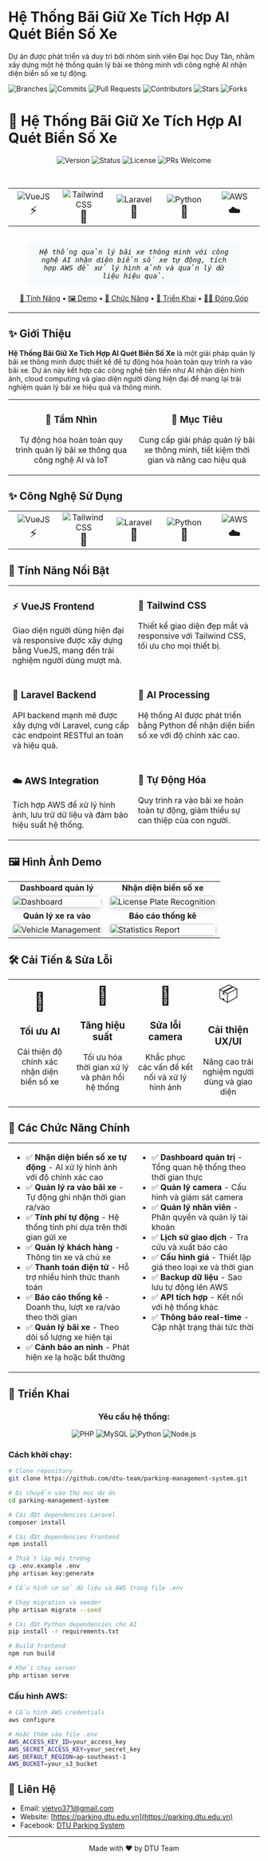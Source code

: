 # Hệ Thống Bãi Giữ Xe Tích Hợp AI Quét Biển Số Xe

<p>Dự án được phát triển và duy trì bởi nhóm sinh viên Đại học Duy Tân, nhằm xây dựng một hệ thống quản lý bãi xe thông minh với công nghệ AI nhận diện biển số xe tự động.</p>


<div>
  <img src="https://img.shields.io/badge/branches-5-blue?style=for-the-badge" alt="Branches" />
  <img src="https://img.shields.io/badge/commits-46-green?style=for-the-badge" alt="Commits" />
  <img src="https://img.shields.io/badge/pull_requests-18-purple?style=for-the-badge" alt="Pull Requests" />
  <img src="https://img.shields.io/badge/contributors-5-yellow?style=for-the-badge" alt="Contributors" />
  <img src="https://img.shields.io/badge/stars-3-red?style=for-the-badge" alt="Stars" />
  <img src="https://img.shields.io/badge/forks-1-orange?style=for-the-badge" alt="Forks" />
</div>

# 🚗 Hệ Thống Bãi Giữ Xe Tích Hợp AI Quét Biển Số Xe

<div align="center">  
  <p align="center">
    <img src="https://img.shields.io/badge/version-1.0.0-blue?style=for-the-badge" alt="Version" />
    <img src="https://img.shields.io/badge/status-in_development-yellow?style=for-the-badge" alt="Status" />
    <img src="https://img.shields.io/badge/license-MIT-orange?style=for-the-badge" alt="License" />
    <img src="https://img.shields.io/badge/PRs-welcome-brightgreen?style=for-the-badge" alt="PRs Welcome" />
  </p>
  
  <br />
  
  <div align="center">
    <table>
    <tr>
      <td align="center" width="20%">
        <img src="https://img.shields.io/badge/-VueJS-4FC08D?style=for-the-badge&logo=vue.js&logoColor=white" alt="VueJS"/>
        <br/>
        <span style="font-size: 24px;">⚡</span>
      </td>
      <td align="center" width="20%">
        <img src="https://img.shields.io/badge/-Tailwind_CSS-38B2AC?style=for-the-badge&logo=tailwind-css&logoColor=white" alt="Tailwind CSS"/>
        <br/>
        <span style="font-size: 24px;">🎨</span>
      </td>
      <td align="center" width="20%">
        <img src="https://img.shields.io/badge/-Laravel-FF2D20?style=for-the-badge&logo=laravel&logoColor=white" alt="Laravel"/>
        <br/>
        <span style="font-size: 24px;">🔺</span>
      </td>
      <td align="center" width="20%">
        <img src="https://img.shields.io/badge/-Python-3776AB?style=for-the-badge&logo=python&logoColor=white" alt="Python"/>
        <br/>
        <span style="font-size: 24px;">🐍</span>
      </td>
      <td align="center" width="20%">
        <img src="https://img.shields.io/badge/-AWS-232F3E?style=for-the-badge&logo=amazon-aws&logoColor=white" alt="AWS"/>
        <br/>
        <span style="font-size: 24px;">☁️</span>
      </td>
    </tr>
  </table>
  </div>
  
  <br />
  
  <div align="center">
    <kbd>
      <p align="center" style="padding: 10px; background-color: #f8f9fa; border-radius: 5px; width: 80%; margin: 0 auto;">
        <i>Hệ thống quản lý bãi xe thông minh với công nghệ AI nhận diện biển số xe tự động,
        tích hợp AWS để xử lý hình ảnh và quản lý dữ liệu hiệu quả.</i>
      </p>
    </kbd>
  </div>
  
  <br />
  
  <div align="center">
    <a href="#-tính-năng-nổi-bật">🚀 Tính Năng</a> •
    <a href="#-hình-ảnh-demo">🖼️ Demo</a> •
    <a href="#-các-chức-năng-chính">🧩 Chức Năng</a> •
    <a href="#-triển-khai">🚧 Triển Khai</a> •
    <a href="#-contributors">👨‍💻 Đóng Góp</a>
  </div>
</div>

---

## ✨ Giới Thiệu

**Hệ Thống Bãi Giữ Xe Tích Hợp AI Quét Biển Số Xe** là một giải pháp quản lý bãi xe thông minh được thiết kế để tự động hóa hoàn toàn quy trình ra vào bãi xe. Dự án này kết hợp các công nghệ tiên tiến như AI nhận diện hình ảnh, cloud computing và giao diện người dùng hiện đại để mang lại trải nghiệm quản lý bãi xe hiệu quả và thông minh.

<table>
  <tr>
    <td width="50%">
      <h3 align="center">🌟 Tầm Nhìn</h3>
      <p align="center">Tự động hóa hoàn toàn quy trình quản lý bãi xe thông qua công nghệ AI và IoT</p>
    </td>
    <td width="50%">
      <h3 align="center">🎯 Mục Tiêu</h3>
      <p align="center">Cung cấp giải pháp quản lý bãi xe thông minh, tiết kiệm thời gian và nâng cao hiệu quả</p>
    </td>
  </tr>
</table>

## ✨ Công Nghệ Sử Dụng

<div align="center">
  <table>
    <tr>
      <td align="center" width="20%">
        <img src="https://img.shields.io/badge/-VueJS-4FC08D?style=for-the-badge&logo=vue.js&logoColor=white" alt="VueJS"/>
        <br/>
        <span style="font-size: 24px;">⚡</span>
      </td>
      <td align="center" width="20%">
        <img src="https://img.shields.io/badge/-Tailwind_CSS-38B2AC?style=for-the-badge&logo=tailwind-css&logoColor=white" alt="Tailwind CSS"/>
        <br/>
        <span style="font-size: 24px;">🎨</span>
      </td>
      <td align="center" width="20%">
        <img src="https://img.shields.io/badge/-Laravel-FF2D20?style=for-the-badge&logo=laravel&logoColor=white" alt="Laravel"/>
        <br/>
        <span style="font-size: 24px;">🔺</span>
      </td>
      <td align="center" width="20%">
        <img src="https://img.shields.io/badge/-Python-3776AB?style=for-the-badge&logo=python&logoColor=white" alt="Python"/>
        <br/>
        <span style="font-size: 24px;">🐍</span>
      </td>
      <td align="center" width="20%">
        <img src="https://img.shields.io/badge/-AWS-232F3E?style=for-the-badge&logo=amazon-aws&logoColor=white" alt="AWS"/>
        <br/>
        <span style="font-size: 24px;">☁️</span>
      </td>
    </tr>
  </table>
</div>

## 🚀 Tính Năng Nổi Bật

<table>
  <tr>
    <td width="50%" valign="top">
      <h3>⚡ VueJS Frontend</h3>
      <p>Giao diện người dùng hiện đại và responsive được xây dựng bằng VueJS, mang đến trải nghiệm người dùng mượt mà.</p>
    </td>
    <td width="50%" valign="top">
      <h3>🎨 Tailwind CSS</h3>
      <p>Thiết kế giao diện đẹp mắt và responsive với Tailwind CSS, tối ưu cho mọi thiết bị.</p>
    </td>
  </tr>
  <tr>
    <td width="50%" valign="top">
      <h3>🔺 Laravel Backend</h3>
      <p>API backend mạnh mẽ được xây dựng với Laravel, cung cấp các endpoint RESTful an toàn và hiệu quả.</p>
    </td>
    <td width="50%" valign="top">
      <h3>🐍 AI Processing</h3>
      <p>Hệ thống AI được phát triển bằng Python để nhận diện biển số xe với độ chính xác cao.</p>
    </td>
  </tr>
  <tr>
    <td width="50%" valign="top">
      <h3>☁️ AWS Integration</h3>
      <p>Tích hợp AWS để xử lý hình ảnh, lưu trữ dữ liệu và đảm bảo hiệu suất hệ thống.</p>
    </td>
    <td width="50%" valign="top">
      <h3>🤖 Tự Động Hóa</h3>
      <p>Quy trình ra vào bãi xe hoàn toàn tự động, giảm thiểu sự can thiệp của con người.</p>
    </td>
  </tr>
</table>

## 🖼️ Hình Ảnh Demo

<div align="center">
  <table>
    <tr>
      <td align="center"><strong>Dashboard quản lý</strong></td>
      <td align="center"><strong>Nhận diện biển số xe</strong></td>
    </tr>
    <tr>
      <td><img src="Assets/img/homepage.jpeg" alt="Dashboard" width="100%" style="border-radius: 8px; box-shadow: 0 4px 8px rgba(0,0,0,0.1);"/></td>
      <td><img src="Assets/img/detail.png" alt="License Plate Recognition" width="100%" style="border-radius: 8px; box-shadow: 0 4px 8px rgba(0,0,0,0.1);"/></td>
    </tr>
    <tr>
      <td align="center"><strong>Quản lý xe ra vào</strong></td>
      <td align="center"><strong>Báo cáo thống kê</strong></td>
    </tr>
    <tr>
      <td><img src="Assets/img/dashbord.png" alt="Vehicle Management" width="100%" style="border-radius: 8px; box-shadow: 0 4px 8px rgba(0,0,0,0.1);"/></td>
      <td><img src="Assets/img/mobile.png" alt="Statistics Report" width="100%" style="border-radius: 8px; box-shadow: 0 4px 8px rgba(0,0,0,0.1);"/></td>
    </tr>
  </table>
</div>

## 🛠️ Cải Tiến & Sửa Lỗi

<div align="center">
  <table>
    <tr>
      <td align="center" width="25%">
        <div style="font-size: 36px;">🔄</div>
        <h3>Tối ưu AI</h3>
        <p>Cải thiện độ chính xác nhận diện biển số xe</p>
      </td>
      <td align="center" width="25%">
        <div style="font-size: 36px;">🚀</div>
        <h3>Tăng hiệu suất</h3>
        <p>Tối ưu hóa thời gian xử lý và phản hồi hệ thống</p>
      </td>
      <td align="center" width="25%">
        <div style="font-size: 36px;">🐛</div>
        <h3>Sửa lỗi camera</h3>
        <p>Khắc phục các vấn đề kết nối và xử lý hình ảnh</p>
      </td>
      <td align="center" width="25%">
        <div style="font-size: 36px;">📦</div>
        <h3>Cải thiện UX/UI</h3>
        <p>Nâng cao trải nghiệm người dùng và giao diện</p>
      </td>
    </tr>
  </table>
</div>

## 🧩 Các Chức Năng Chính

<table>
  <tr>
    <td width="50%" valign="top">
      <ul>
        <li>✅ <b>Nhận diện biển số xe tự động</b> - AI xử lý hình ảnh với độ chính xác cao</li>
        <li>✅ <b>Quản lý ra vào bãi xe</b> - Tự động ghi nhận thời gian ra/vào</li>
        <li>✅ <b>Tính phí tự động</b> - Hệ thống tính phí dựa trên thời gian gửi xe</li>
        <li>✅ <b>Quản lý khách hàng</b> - Thông tin xe và chủ xe</li>
        <li>✅ <b>Thanh toán điện tử</b> - Hỗ trợ nhiều hình thức thanh toán</li>
        <li>✅ <b>Báo cáo thống kê</b> - Doanh thu, lượt xe ra/vào theo thời gian</li>
        <li>✅ <b>Quản lý bãi xe</b> - Theo dõi số lượng xe hiện tại</li>
        <li>✅ <b>Cảnh báo an ninh</b> - Phát hiện xe lạ hoặc bất thường</li>
      </ul>
    </td>
    <td width="50%" valign="top">
      <ul>
        <li>✅ <b>Dashboard quản trị</b> - Tổng quan hệ thống theo thời gian thực</li>
        <li>✅ <b>Quản lý camera</b> - Cấu hình và giám sát camera</li>
        <li>✅ <b>Quản lý nhân viên</b> - Phân quyền và quản lý tài khoản</li>
        <li>✅ <b>Lịch sử giao dịch</b> - Tra cứu và xuất báo cáo</li>
        <li>✅ <b>Cấu hình giá</b> - Thiết lập giá theo loại xe và thời gian</li>
        <li>✅ <b>Backup dữ liệu</b> - Sao lưu tự động lên AWS</li>
        <li>✅ <b>API tích hợp</b> - Kết nối với hệ thống khác</li>
        <li>✅ <b>Thông báo real-time</b> - Cập nhật trạng thái tức thời</li>
      </ul>
    </td>
  </tr>
</table>

## 🚧 Triển Khai

<div align="center">
  <h3>Yêu cầu hệ thống:</h3>
  <p>
    <img src="https://img.shields.io/badge/-PHP_>=_8.0-777BB4?style=for-the-badge&logo=php&logoColor=white" alt="PHP" />
    <img src="https://img.shields.io/badge/-MySQL-4479A1?style=for-the-badge&logo=mysql&logoColor=white" alt="MySQL" />
    <img src="https://img.shields.io/badge/-Python_>=_3.8-3776AB?style=for-the-badge&logo=python&logoColor=white" alt="Python" />
    <img src="https://img.shields.io/badge/-Node.js-339933?style=for-the-badge&logo=node.js&logoColor=white" alt="Node.js" />
  </p>
</div>

### Cách khởi chạy:

```bash
# Clone repository
git clone https://github.com/dtu-team/parking-management-system.git

# Di chuyển vào thư mục dự án
cd parking-management-system

# Cài đặt dependencies Laravel
composer install

# Cài đặt dependencies Frontend
npm install

# Thiết lập môi trường
cp .env.example .env
php artisan key:generate

# Cấu hình cơ sở dữ liệu và AWS trong file .env

# Chạy migration và seeder
php artisan migrate --seed

# Cài đặt Python dependencies cho AI
pip install -r requirements.txt

# Build frontend
npm run build

# Khởi chạy server
php artisan serve
```

### Cấu hình AWS:

```bash
# Cấu hình AWS credentials
aws configure

# Hoặc thêm vào file .env
AWS_ACCESS_KEY_ID=your_access_key
AWS_SECRET_ACCESS_KEY=your_secret_key
AWS_DEFAULT_REGION=ap-southeast-1
AWS_BUCKET=your_s3_bucket
```

## 📧 Liên Hệ

- Email: vietvo371@gmail.com
- Website: [https://parking.dtu.edu.vn](https://parking.dtu.edu.vn)
- Facebook: [DTU Parking System](https://facebook.com/dtu.parking.system)

---

<div align="center">
  <p>Made with ❤️ by DTU Team</p>
</div>

